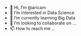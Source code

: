 - 👋 Hi, I’m @aricam
- 👀 I’m interested in Data Science
- 🌱 I’m currently learning Big Data
- 💞️ I’m looking to collaborate on ...
- 📫 How to reach me ...

<!---
aricam/aricam is a ✨ special ✨ repository because its `README.md` (this file) appears on your GitHub profile.
You can click the Preview link to take a look at your changes.
--->
